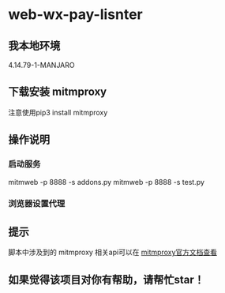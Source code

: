 # web-wx-pay-lisnter

## 我本地环境

4.14.79-1-MANJARO
## 下载安装 mitmproxy

注意使用pip3 install mitmproxy
## 操作说明

### 启动服务

mitmweb -p 8888 -s addons.py
mitmweb -p 8888 -s test.py
### 浏览器设置代理

## 提示

脚本中涉及到的 mitmproxy 相关api可以在 [mitmproxy官方文档查看](https://docs.mitmproxy.org/stable/)
## 如果觉得该项目对你有帮助，请帮忙star！
